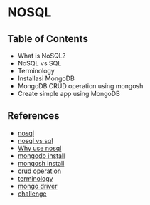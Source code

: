 # NOSQL

## Table of Contents

- What is NoSQL?
- NoSQL vs SQL
- Terminology
- Installasi MongoDB
- MongoDB CRUD operation using mongosh
- Create simple app using MongoDB

## References

- [nosql](https://www.mongodb.com/nosql-explained)
- [nosql vs sql](https://www.mongodb.com/nosql-explained/nosql-vs-sql)
- [Why use nosql](https://www.mongodb.com/developer/products/mongodb/top-4-reasons-to-use-mongodb/)
- [mongodb install](https://docs.mongodb.com/manual/installation/)
- [mongosh install](https://docs.mongodb.com/mongodb-shell/)
- [crud operation](https://docs.mongodb.com/manual/crud/)
- [terminology](https://docs.mongodb.com/manual/reference/sql-comparison/)
- [mongo driver](https://www.mongodb.com/docs/drivers/)
- [challenge](https://docs.google.com/document/d/1beJXG8ObzkP1t20rAOF2avcPj2U7fyLwIv_BoDfGZ24/edit)
